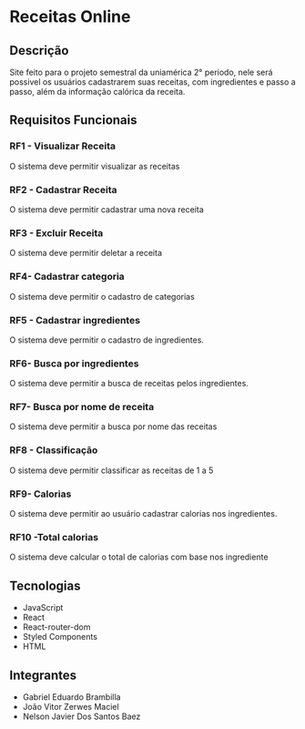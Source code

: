 # Receitas Online

## Descrição

Site feito para o projeto semestral da uniamérica 2° periodo, nele será possivel os usuários cadastrarem suas receitas, com ingredientes e passo a passo, além da informação calórica da receita.

## Requisitos Funcionais

### RF1 - Visualizar Receita

O sistema deve permitir visualizar as receitas

### RF2 - Cadastrar Receita

O sistema deve permitir cadastrar uma nova receita

### RF3 - Excluir Receita

O sistema deve permitir deletar a receita

### RF4- Cadastrar categoria

O sistema deve permitir o cadastro de categorias

### RF5 - Cadastrar ingredientes

O sistema deve permitir o cadastro de ingredientes.

### RF6- Busca por ingredientes

O sistema deve permitir a busca de receitas pelos ingredientes.

### RF7- Busca por nome de receita

O sistema deve permitir a busca por nome das receitas

### RF8 - Classificação

O sistema deve permitir classificar as receitas de 1 a 5

### RF9- Calorias

O sistema deve permitir ao usuário cadastrar calorias nos ingredientes.

### RF10 -Total calorias

O sistema deve calcular o total de calorias com base nos ingrediente

## Tecnologias

- JavaScript
- React
- React-router-dom
- Styled Components
- HTML

## Integrantes
 
 - Gabriel Eduardo Brambilla
 - João Vitor Zerwes Maciel
 - Nelson Javier Dos Santos Baez
 
